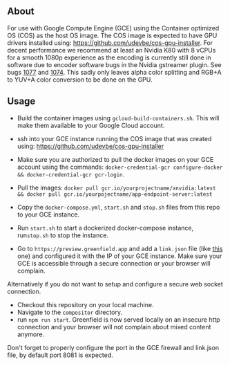 ## About

For use with Google Compute Engine (GCE) using the Container optimized OS (COS) as the host OS image. The COS
image is expected to have GPU drivers installed using: https://github.com/udevbe/cos-gpu-installer. For decent performance
we recommend at least an Nvidia K80 with 8 vCPUs for a smooth 1080p experience as the encoding is currently still done in software
due to encoder software bugs in the Nvidia gstreamer plugin. See bugs [1077](https://gitlab.freedesktop.org/gstreamer/gst-plugins-bad/issues/1077) 
and [1074](https://gitlab.freedesktop.org/gstreamer/gst-plugins-bad/issues/1074). 
This sadly only leaves alpha color splitting and RGB+A to YUV+A color conversion to be done on the GPU.

## Usage

- Build the container images using `gcloud-build-containers.sh`. This will make them available to your Google Cloud account.
- ssh into your GCE instance running the COS image that was created using: https://github.com/udevbe/cos-gpu-installer
- Make sure you are authorized to pull the docker images on your GCE account using the commands: 
    `docker-credential-gcr configure-docker && docker-credential-gcr gcr-login`.
- Pull the images: `docker pull gcr.io/yourprojectname/xnvidia:latest && docker pull gcr.io/yourpojectname/app-endpoint-server:latest`
- Copy the `docker-compose.yml`, `start.sh` and `stop.sh` files from this repo to your GCE instance.
- Run `start.sh` to start a dockerized docker-compose instance, run`stop.sh` to stop the instance.

- Go to `https://preview.greenfield.app` and add a `link.json` file 
(like [this](https://github.com/udevbe/greenfield/blob/master/compositor/public/store/remote-gtk3-demo/link.json) one) 
and configured it with the IP of your GCE instance. 
Make sure your GCE is accessible through a secure connection or your browser will complain.

Alternatively if you do not want to setup and configure a secure web socket connection.

- Checkout this repository on your local machine.
- Navigate to the `compositor` directory.
- run `npm run start`. Greenfield is now served locally on an insecure http connection and your browser will not complain about mixed content anymore.

Don't forget to properly configure the port in the GCE firewall and link.json file, by default port 8081 is expected.